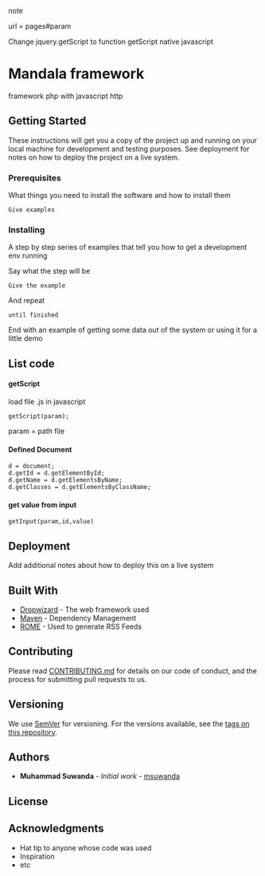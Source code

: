 note

url = pages#param 


Change jquery.getScript to function getScript native javascript
# Mandala framework

framework php with javascript http  

## Getting Started

These instructions will get you a copy of the project up and running on your local machine for development and testing purposes. See deployment for notes on how to deploy the project on a live system.

### Prerequisites

What things you need to install the software and how to install them

```
Give examples
```

### Installing

A step by step series of examples that tell you how to get a development env running

Say what the step will be

```
Give the example
```

And repeat

```
until finished
```

End with an example of getting some data out of the system or using it for a little demo

## List code

#### getScript

load file .js in javascript

```
getScript(param);
```
param = path file

#### Defined Document


```
d = document;
d.getId = d.getElementById;
d.getName = d.getElementsByName;
d.getClasses = d.getElementsByClassName;

```
#### get value from input


```
getInput(param,id,value)
```
## Deployment

Add additional notes about how to deploy this on a live system

## Built With

* [Dropwizard](http://www.dropwizard.io/1.0.2/docs/) - The web framework used
* [Maven](https://maven.apache.org/) - Dependency Management
* [ROME](https://rometools.github.io/rome/) - Used to generate RSS Feeds

## Contributing

Please read [CONTRIBUTING.md](https://gist.github.com/PurpleBooth/b24679402957c63ec426) for details on our code of conduct, and the process for submitting pull requests to us.

## Versioning

We use [SemVer](http://semver.org/) for versioning. For the versions available, see the [tags on this repository](https://github.com/your/project/tags).

## Authors

* **Muhammad Suwanda** - *Initial work* - [msuwanda](https://github.com/msuwanda)


## License

## Acknowledgments

* Hat tip to anyone whose code was used
* Inspiration
* etc
